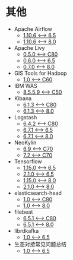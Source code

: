 <!-- ignore -->

# 其他

* Apache Airflow
  * [1.10.6 <--> 6.5](Airflow.md)
  * [1.10.6 <--> 8.0](Airflow.md)
* Apache Livy
  * [0.5.0 <--> C80](Apache_Livy_0_5_0.md)
  * [0.6.0 <--> 6.5](Apache_Livy_0_6_0.md)
  * [0.7.0 <--> 8.0](Apache_Livy_0_6_0.md)
* GIS Tools for Hadoop
  * [1.0 <--> C60](GIS_Tools.md)
* IBM WAS
  * [8.5.5.9 <--> C50](IBM_WAS.md)
* Kibana
  * [6.1.3 <--> C80](Elasticsearch_Related.md)
  * [6.1.3 <--> 8.0](Elasticsearch_Related.md)
* Logstash
  * [6.4.2 <--> C80](Elasticsearch_Related.md)
  * [6.7.1 <--> 6.5](Logstash.md)
  * [6.7.1 <--> 8.0](Logstash.md)
* NeoKylin
  * [6.9 <--> C70](NeoKylin.md)
  * [7.2 <--> C70](NeoKylin.md)
* Tensorflow
  * [1.15.0 <--> 6.5](Tensorflow.md)
  * [2.1.0 <--> 6.5](Tensorflow.md)
  * [1.15.0 <--> 8.0](Tensorflow.md)
  * [2.1.0 <--> 8.0](Tensorflow.md)
* elasticsearch-head
  * [1.0 <--> C80](Elasticsearch_Related.md)
  * [1.0 <--> 8.0](Elasticsearch_Related.md)
* filebeat
  * [6.5.1 <--> C80](Elasticsearch_Related.md)
  * [6.5.1 <--> 8.0](Elasticsearch_Related.md)
* librdkafka
  * [1.0 <--> 6.5](librdkafka.md)
* 生态对接常见问题总结
  * [1.0 <--> 6.5](对接问题总结1.0.md)

